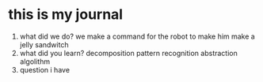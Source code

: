 # this is my journal

1. what did we do?
we make a command for the robot to make him make a jelly sandwitch 
2. what did you learn?
decomposition 
pattern recognition
abstraction
algolithm
3. question i have
